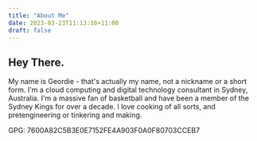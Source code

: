 ```yaml
---
title: "About Me"
date: 2023-03-23T11:13:16+11:00
draft: false
---
```


## Hey There. 
My name is Geordie - that's actually my name, not a nickname or a short form. I'm a cloud computing and digital technology consultant in Sydney, Australia. I'm a massive fan of basketball and have been a member of the Sydney Kings for over a decade. I love cooking of all sorts, and pretengineering or tinkering and making.


GPG: 7600A82C5B3E0E7152FE4A903F0A0F80703CCEB7
